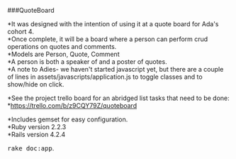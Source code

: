 
###QuoteBoard

*It was designed with the intention of using it at a quote board for Ada's cohort 4.  
*Once complete, it will be a board where a person can perform crud operations on quotes and comments.  
*Models are Person, Quote, Comment  
*A person is both a speaker of and a poster of quotes.  
*A note to Adies- we haven't started javascript yet, but there are a couple of lines in assets/javascripts/application.js to toggle classes and to show/hide on click.  

*See the project trello board for an abridged list tasks that need to be done:  
*https://trello.com/b/z9CQY79Z/quoteboard  

*Includes gemset for easy configuration.  
*Ruby version 2.2.3  
*Rails version 4.2.4  

<tt>rake doc:app</tt>.
